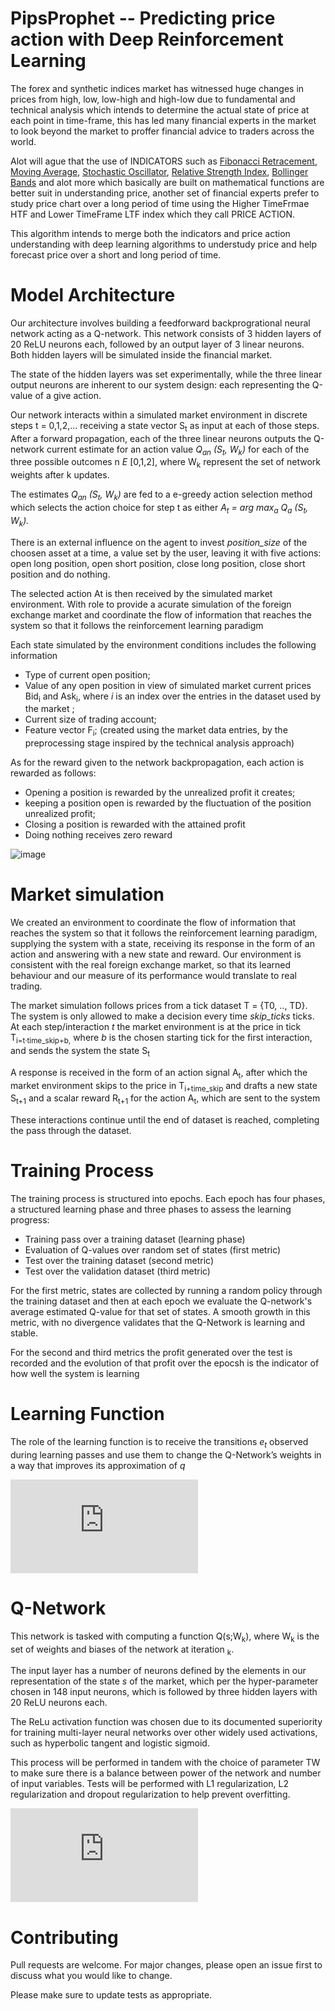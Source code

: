 # PipsProphet -- Predicting price action with Deep Reinforcement Learning

The forex and synthetic indices market has witnessed huge changes in prices from high, low, low-high and high-low due to fundamental and technical analysis which intends to determine the actual state of price at each point in time-frame, this has led many financial experts in the market to look beyond the market to proffer financial advice to traders across the world.

Alot will ague that the use of INDICATORS such as [Fibonacci Retracement](https://en.wikipedia.org/wiki/Fibonacci_retracement), [Moving Average](https://en.wikipedia.org/wiki/Moving_average), [Stochastic Oscillator](https://en.wikipedia.org/wiki/Stochastic_oscillator), [Relative Strength Index](https://en.wikipedia.org/wiki/Relative_strength_index), [Bollinger Bands](https://origin2.cdn.componentsource.com/sites/default/files/resources/dundas/538216/Documentation/Bollinger.html) and alot more which basically are built on mathematical functions are better suit in understanding price, another set of financial experts prefer to study price chart over a long period of time using the Higher TimeFrmae HTF and Lower TimeFrame LTF index which they call PRICE ACTION.

This algorithm intends to merge both the indicators and price action understanding with deep learning algorithms to understudy price and help forecast price over a short and long period of time.

# Model Architecture
Our architecture involves building a feedforward backprogrational neural network acting as a Q-network. This network consists of 3 hidden layers of 20 ReLU neurons each, followed by an output layer of 3 linear neurons. Both hidden layers will be simulated inside the financial market.

The state of the hidden layers was set experimentally, while the three linear output neurons are inherent to our system design: each representing the Q-value of a give action.

Our network interacts within a simulated market environment in discrete  steps t = 0,1,2,... receiving a state vector S<sub>t</sub> as input at each of those steps. After a forward propagation, each of the three linear neurons outputs the Q-network current estimate for an action value <i>Q<sub>an</sub> (S<sub>t</sub>, W<sub>k</sub>)</i> for each of the three possible outcomes n <i>E</i> [0,1,2], where W<sub>k</sub> represent the set of network weights after k updates.

The estimates <i>Q<sub>an</sub> (S<sub>t</sub>, W<sub>k</sub>)</i> are fed to a e-greedy action selection method which selects the action choice for step t as either <i>A<sub>t</sub> = arg max<sub>a</sub></i> <i>Q<sub>a</sub> (S<sub>t</sub>, W<sub>k</sub>).</i>

There is an external influence on the agent to invest <i>position_size</i> of the choosen asset at a time, a value set by the user, leaving it with five actions: open long position, open short position, close long position, close short position and do nothing.

The selected action At is then received by the simulated market environment. With role to provide a acurate simulation of the foreign exchange market and coordinate the flow of information that reaches the system so that it follows the reinforcement learning paradigm

Each state simulated by the environment conditions includes the following information

- Type of current open position;
- Value of any open position in view of simulated market current prices Bid<sub>i</sub> and Ask<sub>i</sub>, where <i>i</i> is an index over the entries in the dataset used by the market ;
- Current size of trading account;
- Feature vector F<sub>i</sub>; (created using the market data entries, by the preprocessing stage inspired by the technical analysis approach)

As for the reward given to the network backpropagation, each action is rewarded as follows:

- Opening a position is rewarded by the unrealized profit it creates;
- keeping a position open is rewarded by the fluctuation of the position unrealized profit;
- Closing a position is rewarded with the attained profit 
- Doing nothing receives zero reward 

![image](https://user-images.githubusercontent.com/41350149/117012921-51849b80-ace7-11eb-93c2-6a0b608a0f9e.png)

# Market simulation
We created an environment to coordinate the flow of information that reaches the system so that it follows the reinforcement learning paradigm, supplying the system with a state, receiving its response in the form of an action and answering with a new state and reward. Our environment is consistent with the real foreign exchange market, so that its learned behaviour and our measure of its performance would translate to real trading.

The market simulation follows prices from a tick dataset T = {T0, .., TD}. The system is only allowed to make a decision every time <i>skip_ticks</i> ticks. At each step/interaction <i>t</i> the market environment is at the price in tick T<sub>i=t·time_skip+b,</sub> where <i>b</i> is the chosen starting tick for the first interaction, and sends the system the state S<sub>t</sub>

A response is received in the form of an action signal A<sub>t</sub>, after which the market environment skips to the price in T<sub>i+time_skip</sub> and drafts a new state S<sub>t+1</sub> and a scalar reward R<sub>t+1</sub> for the action A<sub>t</sub>, which are sent to the system

These interactions continue until the end of dataset is reached, completing the pass through the dataset.

# Training Process
The training process is structured into epochs. Each epoch has four phases, a structured learning phase and three phases to assess the learning progress:

- Training pass over a training dataset (learning phase)
- Evaluation of Q-values over random set of states (first metric)
- Test over the training dataset (second metric)
- Test over the validation dataset (third metric)

For the first metric, states are collected by running a random policy through the training dataset and then at each epoch we evaluate the Q-network's average estimated Q-value for that set of states. A smooth growth in this metric, with no divergence validates that the Q-Network is learning and stable.

For the second and third metrics the profit generated over the test is recorded and the evolution of that profit over the epocsh is the indicator of how well the system is learning

# Learning Function 
The role of the learning function is to receive the transitions <i>e<sub>t</sub></i> observed during learning passes and use them to change the Q-Network’s weights in a way that improves its approximation of <i>q</i>

![equation](https://latex.codecogs.com/gif.latex?E_%7Bt%7D%28W_%7Bk%7D%29%20%3D%20%7C%7Ca_%7Bt%2Ck%7D%5E%7BL%7D%20-%20d_%7Bt%7D%7C%7C%5E%7B2%7D%20%3D%20%28Q_%7BAt%7D%28S_%7Bt%7D%2C%20W_%7Bk%7D%29%20-%20%28R_%7Bt&plus;1%7D%20&plus;%20%5Cgamma%20maxQ_%7Ba%7D%28S_%7Bt&plus;1%7D%2C%20W_%7Bk%7D%29%29%29%5E%7B2%7D)

# Q-Network
This network is tasked with computing a function Q(s;W<sub>k</sub>), where W<sub>k</sub> is the set of weights and biases of the network
at iteration <sub>k</sub>.

The input layer has a number of neurons defined by the elements in our representation of the state <i>s</i> of the market, which per the hyper-parameter chosen in 148 input neurons, which is followed by three hidden layers with 20 ReLU neurons each.

The ReLu activation function was chosen due to its documented superiority for training multi-layer neural networks over other widely used activations, such as hyperbolic tangent and logistic sigmoid.

This process will be performed in tandem with the choice of parameter TW to make sure there is a balance between power of the network and number of input variables. Tests will be performed with L1 regularization, L2 regularization and dropout regularization to help prevent overfitting.

![equation](https://latex.codecogs.com/gif.latex?a_%7Bj%7D%5E%7B4%7D%20%3D%20net_%7Bj%7D%5E%7B4%7D%20%3D%20%5Csum_%7Bt%3D1%7D%5E%7Bn%7Da_%7Bt%7D%5E%7B3%7D.w_%7Bji%7D%5E%7B4%7D&plus;b_%7Bj%7D%5E%7B4%7D)
# Contributing 

Pull requests are welcome. For major changes, please open an issue first to discuss what you would like to change.

Please make sure to update tests as appropriate.
